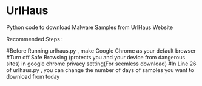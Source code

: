 # UrlHaus
Python code to download Malware Samples from UrlHaus Website

Recommended Steps :

#Before Running urlhaus.py , make Google Chrome as your default browser
#Turn off Safe Browsing (protects you and your device from dangerous sites) in google chrome privacy setting(For seemless download)
#In Line 26 of urlhaus.py , you can change the number of days of samples you want to download from today
